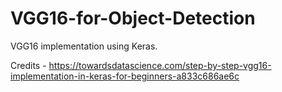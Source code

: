 # VGG16-for-Object-Detection
VGG16 implementation using Keras.

Credits - https://towardsdatascience.com/step-by-step-vgg16-implementation-in-keras-for-beginners-a833c686ae6c
